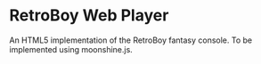 # RetroBoy Web Player

An HTML5 implementation of the RetroBoy fantasy console. To be implemented using moonshine.js.